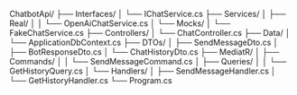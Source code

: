 ChatbotApi/
├── Interfaces/
│   └── IChatService.cs
├── Services/
│   ├── Real/
│   │   └── OpenAiChatService.cs
│   └── Mocks/
│       └── FakeChatService.cs
├── Controllers/
│   └── ChatController.cs
├── Data/
│   └── ApplicationDbContext.cs
├── DTOs/
│   ├── SendMessageDto.cs
│   ├── BotResponseDto.cs
│   └── ChatHistoryDto.cs
├── MediatR/
│   ├── Commands/
│   │   └── SendMessageCommand.cs
│   ├── Queries/
│   │   └── GetHistoryQuery.cs
│   └── Handlers/
│       ├── SendMessageHandler.cs
│       └── GetHistoryHandler.cs
└── Program.cs
